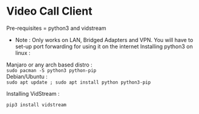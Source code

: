 # Video Call Client
Pre-requisites = python3 and vidstream
- Note : Only works on LAN, Bridged Adapters and VPN. You will have to set-up port forwarding for using it on the internet
Installing python3 on linux :

Manjaro or any arch based distro :  <br>
`sudo pacman -S python3 python-pip`<br>
Debian/Ubuntu : <br>
`sudo apt update ; sudo apt install python python3-pip`<br>

Installing VidStream :

`pip3 install vidstream`
